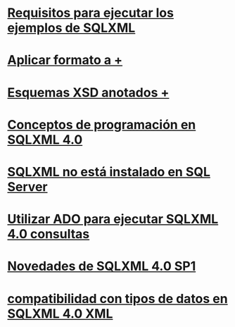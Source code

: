 # [Requisitos para ejecutar los ejemplos de SQLXML](requirements-for-running-sqlxml-examples.md)

# [Aplicar formato a +](../../relational-databases/sqlxml/formatting/client-side-and-server-side-formatting-sqlxml-4-0.md)
# [Esquemas XSD anotados +](../../relational-databases/sqlxml/annotated-xsd-schemas/annotated-xsd-schemas-in-sqlxml-4-0.md)

# [Conceptos de programación en SQLXML 4.0](sqlxml-4-0-programming-concepts.md)
# [SQLXML no está instalado en SQL Server](sqlxml-is-not-installed-in-sql-server.md)
# [Utilizar ADO para ejecutar SQLXML 4.0 consultas](using-ado-to-execute-sqlxml-4-0-queries.md)
# [Novedades de SQLXML 4.0 SP1](what-s-new-in-sqlxml-4-0-sp1.md)
# [compatibilidad con tipos de datos en SQLXML 4.0 XML](xml-data-type-support-in-sqlxml-4-0.md)
